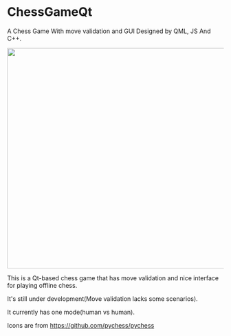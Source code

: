 # ChessGameQt
A Chess Game With move validation and GUI Designed by QML, JS And C++.
 
<img src="https://github.com/ariaman5/ChessGameQt/raw/master/Screenshots/Screen1.jpg" width="512">
 
This is a Qt-based chess game that has move validation and nice interface for playing offline chess.

It's still under development(Move validation lacks some scenarios).

It currently has one mode(human vs human).

Icons are from https://github.com/pychess/pychess
